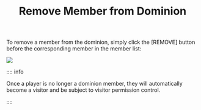 ﻿---
title: Remove Member from Dominion
createTime: 2025/03/14 09:22:23
permalink: /en/doc/player/member/remove/
---

To remove a member from the dominion, simply click the [REMOVE] button before the corresponding member in the member
list:

![](/player/member/remove/1.png)

:::: info

Once a player is no longer a dominion member, they will automatically become a visitor and be subject to visitor
permission control.

::::
